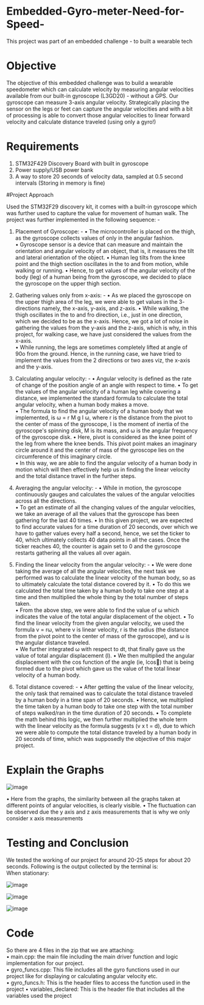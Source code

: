 # Embedded-Gyro-meter-Need-for-Speed-
This project was part of an embedded challenge - to built a wearable tech

# Objective 
The objective of this embedded challenge was to build a wearable 
speedometer which can calculate velocity by measuring angular velocities available 
from our built-in gyroscope (L3GD20) - without a GPS. Our gyroscope can 
measure 3-axis angular velocity. Strategically placing the sensor on the legs or feet 
can capture the angular velocities and with a bit of processing is able to convert those 
angular velocities to linear forward velocity and calculate distance traveled (using 
only a gyro!)

# Requirements

1. STM32F429 Discovery Board with built in gyroscope 
2. Power supply/USB power bank 
3. A way to store 20 seconds of velocity data, sampled at 0.5 second intervals 
(Storing in memory is fine)

#Project Approach

Used the STM32F29 discovery kit, it comes with a built-in gyroscope which was 
further used to capture the value for movement of human walk. 
The project was further implemented in the following sequence: - 
1. Placement of Gyroscope: - 
• The microcontroller is placed on the thigh, as the gyroscope collects 
values of only in the angular fashion.  
• Gyroscope sensor is a device that can measure and maintain the 
orientation and angular velocity of an object, that is, it measures the 
tilt and lateral orientation of the object. 
• Human leg tilts from the knee point and the thigh section oscillates in 
the to and from motion, while walking or running. 
• Hence, to get values of the angular velocity of the body (leg) of a 
human being from the gyroscope, we decided to place the gyroscope 
on the upper thigh section.  
2. Gathering values only from x-axis: - 
• As we placed the gyroscope on the upper thigh area of the leg, we 
were able to get values in the 3- directions namely, the x-axis, y-axis, 
and z-axis. 
• While walking, the thigh oscillates in the to and fro direction, i.e., just 
in one direction, which we decided to be as the x-axis. Hence, we got 
a lot of noise in gathering the values from the y-axis and the z-axis, 
which is why, in this project, for walking case, we have just considered 
the values from the x-axis.  
• While running, the legs are sometimes completely lifted at angle of 90o 
from the ground. Hence, in the running case, we have tried to 
implement the values from the 2 directions or two axes viz, the x-axis 
and the y-axis.  
3. Calculating angular velocity: - 
• Angular velocity is defined as the rate of change of the position angle 
of an angle with respect to time. 
• To get the values of the angular velocity of a human leg while covering 
a distance, we implemented the standard formula to calculate the 
total angular velocity, when a human body makes a move.  
• The formula to find the angular velocity of a human body that we 
implemented, is ω = r M g I ω, where r is the distance from the pivot 
to the center of mass of the gyroscope, I is the moment of inertia of 
the gyroscope's spinning disk, M is its mass, and ω is the angular 
frequency of the gyroscope disk. 
• Here, pivot is considered as the knee point of the leg from where the 
knee bends. This pivot point makes an imaginary circle around it and 
the center of mass of the gyroscope lies on the circumference of this 
imaginary circle.  
• In this way, we are able to find the angular velocity of a human body 
in motion which will then effectively help us in finding the linear 
velocity and the total distance travel in the further steps. 
4. Averaging the angular velocity: - 
• While in motion, the gyroscope continuously gauges and calculates 
the values of the angular velocities across all the directions.  
• To get an estimate of all the changing values of the angular velocities, 
we take an average of all the values that the gyroscope has been 
gathering for the last 40 times. 
• In this given project, we are expected to find accurate values for a time 
duration of 20 seconds, over which we have to gather values every half 
a second, hence, we set the ticker to 40, which ultimately collects 40 
data points in all the cases. Once the ticker reaches 40, the counter is 
again set to 0 and the gyroscope restarts gathering all the values all 
over again. 


5. Finding the linear velocity from the angular velocity: - 
• We were done taking the average of all the angular velocities, the next 
task we performed was to calculate the linear velocity of the human 
body, so as to ultimately calculate the total distance covered by it. 
• To do this we calculated the total time taken by a human body to take 
one step at a time and then multiplied the whole thing by the total 
number of steps taken.  
• From the above step, we were able to find the value of ω which 
indicates the value of the total angular displacement of the object. 
• To find the linear velocity from the given angular velocity, we used the 
formula v = rω, where v is linear velocity, r is the radius (the distance 
from the pivot point to the center of mass of the gyroscope), and ω is 
the angular distance traveled.  
• We further integrated ω with respect to dt, that finally gave us the 
value of total angular displacement (l). 
• We then multiplied the angular displacement with the cos function of 
the angle (ie, lcos)  that is being formed due to the pivot which gave 
us the value of the total linear velocity of a human body. 
6. Total distance covered: - 
• After getting the value of the linear velocity, the only task that 
remained was to calculate the total distance traveled by a human 
body in a time span of 20 seconds. 
• Hence, we multiplied the time taken by a human body to take one 
step with the total number of steps walked/ran in the time duration 
of 20 seconds. 
• To complete the math behind this logic, we then further multiplied 
the whole term with the linear velocity as the formula suggests (v x t 
= d), due to which we were able to compute the total distance 
traveled by a human body in 20 seconds of time, which was 
supposedly the objective of this major project. 


# Explain the Graphs

![image](https://github.com/ssg1210/Embedded-Gyro-meter-Need-for-Speed-/assets/167916988/b5a68f92-65a1-460d-8d43-020ea62ccd3b)

• Here from the graphs, the similarity between all the graphs taken at 
different points of angular velocities, is clearly visible. 
• The fluctuation can be observed due the y axis and z axis measurements 
that is why we only consider x axis measurements 


# Testing and Conclusion

We tested the working of our project for around 20-25 steps for about 20 
seconds. 
Following is the output collected by the terminal is:  
When stationary:  

![image](https://github.com/ssg1210/Embedded-Gyro-meter-Need-for-Speed-/assets/167916988/3896a811-b0cb-4be7-92c8-43f30c6d4ad4)

![image](https://github.com/ssg1210/Embedded-Gyro-meter-Need-for-Speed-/assets/167916988/94a98d7f-4c7f-4d93-b334-e5a87b835f06)

![image](https://github.com/ssg1210/Embedded-Gyro-meter-Need-for-Speed-/assets/167916988/44f3bdd0-ccf7-4651-997d-04be18b236c8)

# Code

So there are 4 files in the zip that we are attaching:  
• main.cpp: the main file including the main driver function and logic implementation for our project.  
• gyro_funcs.cpp: This file includes all the gyro functions used in our project like for displaying or calculating angular velocity etc.  
• gyro_funcs.h: This is the header files to access the function used in the project 
• variables_declared: This is the header file that includes all the variables used the project






